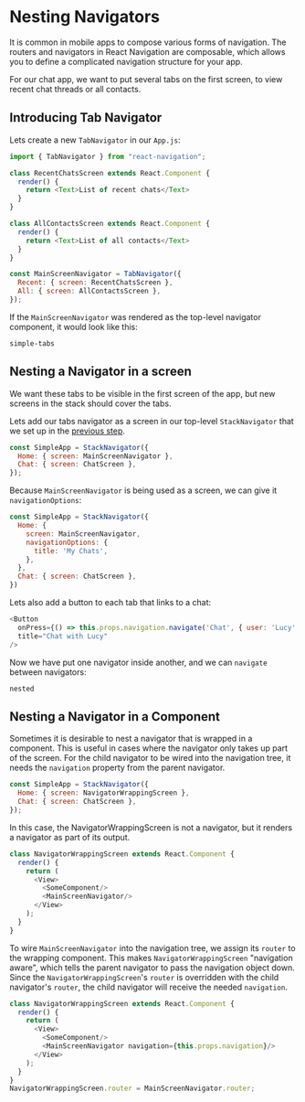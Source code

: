 # Nesting Navigators

It is common in mobile apps to compose various forms of navigation. The routers and navigators in React Navigation are composable, which allows you to define a complicated navigation structure for your app.

For our chat app, we want to put several tabs on the first screen, to view recent chat threads or all contacts.

## Introducing Tab Navigator

Lets create a new `TabNavigator` in our `App.js`:

```js
import { TabNavigator } from "react-navigation";

class RecentChatsScreen extends React.Component {
  render() {
    return <Text>List of recent chats</Text>
  }
}

class AllContactsScreen extends React.Component {
  render() {
    return <Text>List of all contacts</Text>
  }
}

const MainScreenNavigator = TabNavigator({
  Recent: { screen: RecentChatsScreen },
  All: { screen: AllContactsScreen },
});
```

If the `MainScreenNavigator` was rendered as the top-level navigator component, it would look like this:

```phone-example
simple-tabs
```



## Nesting a Navigator in a screen

We want these tabs to be visible in the first screen of the app, but new screens in the stack should cover the tabs.

Lets add our tabs navigator as a screen in our top-level `StackNavigator` that we set up in the [previous step](/docs/intro/).

```js
const SimpleApp = StackNavigator({
  Home: { screen: MainScreenNavigator },
  Chat: { screen: ChatScreen },
});
```

Because `MainScreenNavigator` is being used as a screen, we can give it `navigationOptions`:

```js
const SimpleApp = StackNavigator({
  Home: { 
    screen: MainScreenNavigator,
    navigationOptions: {
      title: 'My Chats',
    },
  },
  Chat: { screen: ChatScreen },
})
```

Lets also add a button to each tab that links to a chat:

```js
<Button
  onPress={() => this.props.navigation.navigate('Chat', { user: 'Lucy' })}
  title="Chat with Lucy"
/>
```

Now we have put one navigator inside another, and we can `navigate` between navigators:

```phone-example
nested
```

## Nesting a Navigator in a Component
Sometimes it is desirable to nest a navigator that is wrapped in a component. This is useful in cases where the navigator only takes up part of the screen. For the child navigator to be wired into the navigation tree, it needs the `navigation` property from the parent navigator.

```js
const SimpleApp = StackNavigator({
  Home: { screen: NavigatorWrappingScreen },
  Chat: { screen: ChatScreen },
});
```
In this case, the NavigatorWrappingScreen is not a navigator, but it renders a navigator as part of its output.

```js
class NavigatorWrappingScreen extends React.Component {
  render() {
    return (
      <View>
        <SomeComponent/>
        <MainScreenNavigator/>
      </View>
    );
  }
}
```

To wire `MainScreenNavigator` into the navigation tree, we assign its `router` to the wrapping component. This makes `NavigatorWrappingScreen` "navigation aware", which tells the parent navigator to pass the navigation object down. Since the `NavigatorWrappingScreen`'s `router` is overridden with the child navigator's `router`, the child navigator will receive the needed `navigation`.

```js
class NavigatorWrappingScreen extends React.Component {
  render() {
    return (
      <View>
        <SomeComponent/>
        <MainScreenNavigator navigation={this.props.navigation}/>
      </View>
    );
  }
}
NavigatorWrappingScreen.router = MainScreenNavigator.router;
```
